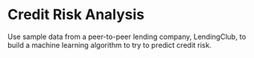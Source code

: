 # Credit Risk Analysis
Use sample data from a peer-to-peer lending company, LendingClub, to build a machine learning algorithm to try to predict credit risk.
